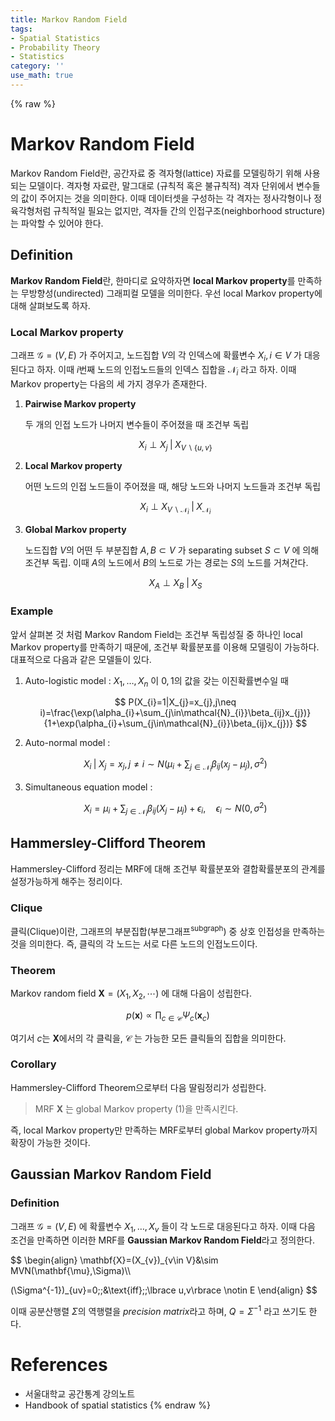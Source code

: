 ```yaml
---
title: Markov Random Field
tags:
- Spatial Statistics
- Probability Theory
- Statistics
category: ''
use_math: true
---
```

{% raw %}
# Markov Random Field

Markov Random Field란, 공간자료 중 격자형(lattice) 자료를 모델링하기 위해 사용되는 모델이다. 격자형 자료란, 말그대로 (규칙적 혹은 불규칙적) 격자 단위에서 변수들의 값이 주어지는 것을 의미한다. 이때 데이터셋을 구성하는 각 격자는 정사각형이나 정육각형처럼 규칙적일 필요는 없지만, 격자들 간의 인접구조(neighborhood structure)는 파악할 수 있어야 한다.

## Definition

**Markov Random Field**란, 한마디로 요약하자면 **local Markov property**를 만족하는 무방향성(undirected) 그래피컬 모델을 의미한다. 우선 local Markov property에 대해 살펴보도록 하자.

### Local Markov property

그래프 $\mathcal{G}=(V,E)$ 가 주어지고, 노드집합 $V$의 각 인덱스에 확률변수 $X_{i}, i\in V$ 가 대응된다고 하자. 이때 $i$번째 노드의 인접노드들의 인덱스 집합을 $\mathcal{N}_{i}$ 라고 하자. 이때 Markov property는 다음의 세 가지 경우가 존재한다.

1. **Pairwise Markov property**

    두 개의 인접 노드가 나머지 변수들이 주어졌을 때 조건부 독립

    $$
    X_{i}\perp X_{j}\;\vert\;X_{V\backslash\lbrace u,v\rbrace }
    $$

1. **Local Markov property**

    어떤 노드의 인접 노드들이 주어졌을 때, 해당 노드와 나머지 노드들과 조건부 독립

    $$
    X_{i}\perp X_{V\backslash\mathcal{N}_{i}}\;\vert\;X_{\mathcal{N}_{i}}
    $$

2. **Global Markov property**

    노드집합 $V$의 어떤 두 부분집합 $A,B\subset V$ 가 separating subset $S\subset V$ 에 의해 조건부 독립. 이때 $A$의 노드에서 $B$의 노드로 가는 경로는 $S$의 노드를 거쳐간다. 

    $$
    X_{A}\perp X_{B}\;\vert\;X_{S}\tag{1}
    $$

### Example

앞서 살펴본 것 처럼 Markov Random Field는 조건부 독립성질 중 하나인 local Markov property를 만족하기 때문에, 조건부 확률분포를 이용해 모델링이 가능하다. 대표적으로 다음과 같은 모델들이 있다.

1. Auto-logistic model : $X_{1},\ldots,X_{n}$ 이 $0,1$의 값을 갖는 이진확률변수일 때

    $$
    P(X_{i}=1|X_{j}=x_{j},j\neq i)=\frac{\exp(\alpha_{i}+\sum_{j\in\mathcal{N}_{i}}\beta_{ij}x_{j})}{1+\exp(\alpha_{i}+\sum_{j\in\mathcal{N}_{i}}\beta_{ij}x_{j})}
    $$

2. Auto-normal model :

    $$
    X_{i}\;\vert\;X_{j}=x_{j},j\neq i\sim N(\mu_{i}+\sum_{j\in\mathcal{N}_{i}}\beta_{ij}(x_{j}-\mu_{j}),\sigma^{2})
    $$

3. Simultaneous equation model :

    $$
    X_{i}=\mu_{i}+\sum_{j\in\mathcal{N}_{i}}\beta_{ij}(X_{j}-\mu_{j})+\epsilon_{i},\quad \epsilon_{i}\sim N(0,\sigma^{2})
    $$

## Hammersley-Clifford Theorem

Hammersley-Clifford 정리는 MRF에 대해 조건부 확률분포와 결합확률분포의 관계를 설정가능하게 해주는 정리이다.

### Clique
클릭(Clique)이란, 그래프의 부분집합(부분그래프<sup>subgraph</sup>) 중 상호 인접성을 만족하는 것을 의미한다. 즉, 클릭의 각 노드는 서로 다른 노드의 인접노드이다.

### Theorem
Markov random field $\mathbf{X}=(X_{1},X_{2},\cdots)$ 에 대해 다음이 성립한다.

$$
p(\mathbf{x})\propto\prod_{c\in\mathcal{C}}\Psi_{c}(\mathbf{x}_{c})
$$

여기서 $c$는 $\mathbf{X}$에서의 각 클릭을, $\mathcal{C}$ 는 가능한 모든 클릭들의 집합을 의미한다.

### Corollary
Hammersley-Clifford Theorem으로부터 다음 딸림정리가 성립한다.

> MRF $\mathbf{X}$ 는 global Markov property (1)을 만족시킨다.

즉, local Markov property만 만족하는 MRF로부터 global Markov property까지 확장이 가능한 것이다.

## Gaussian Markov Random Field

### Definition
그래프 $\mathcal{G}=(V,E)$ 에 확률변수 $X_{1},\ldots,X_{v}$ 들이 각 노드로 대응된다고 하자. 이때 다음 조건을 만족하면 이러한 MRF를 **Gaussian Markov Random Field**라고 정의한다.

$$
\begin{align}
\mathbf{X}=(X_{v})_{v\in V}&\sim MVN(\mathbf{\mu},\Sigma)\\\\

(\Sigma^{-1})_{uv}=0\;\;&\text{iff}\;\;\lbrace u,v\rbrace \notin E
\end{align}
$$

이때 공분산행렬 $\Sigma$의 역행렬을 *precision matrix*라고 하며, $Q=\Sigma^{-1}$ 라고 쓰기도 한다.


# References

- 서울대학교 공간통계 강의노트
- Handbook of spatial statistics
{% endraw %}